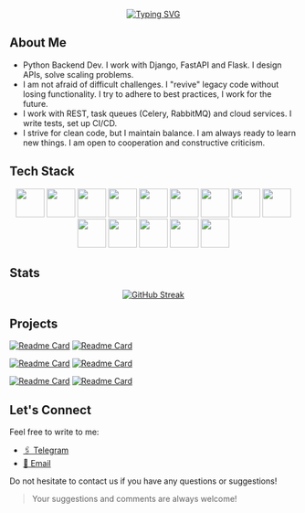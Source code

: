 <div align="center">
  
  [![Typing SVG](https://readme-typing-svg.herokuapp.com?font=Josefin+Sans&weight=700&size=100&duration=5003&pause=1010&center=true&random=false&width=1500&height=220&lines=Hi%2C+I'm+kolo;Python+developer+from+Belarus)](https://git.io/typing-svg)
</div>

## About Me

- Python Backend Dev. I work with Django, FastAPI and Flask. I design APIs, solve scaling problems.
- I am not afraid of difficult challenges. I "revive" legacy code without losing functionality. I try to adhere to best practices, I work for the future.
- I work with REST, task queues (Celery, RabbitMQ) and cloud services. I write tests, set up CI/CD.
- I strive for clean code, but I maintain balance. I am always ready to learn new things. I am open to cooperation and constructive criticism.
  
## Tech Stack
<div align="center"> 
  <img src="https://cdn.jsdelivr.net/gh/devicons/devicon@latest/icons/python/python-original.svg" height="50" width="50"/>
  <img src="https://cdn.jsdelivr.net/gh/devicons/devicon@latest/icons/postgresql/postgresql-original.svg" height="50" width="50"/>
  <img src="https://cdn.jsdelivr.net/gh/devicons/devicon@latest/icons/sqlite/sqlite-original.svg" height="50" width="50"/>
  <img src="https://cdn.jsdelivr.net/gh/devicons/devicon@latest/icons/bash/bash-original.svg" height="50" width="50"/>
  <img src="https://cdn.jsdelivr.net/gh/devicons/devicon@latest/icons/cloudflare/cloudflare-original.svg" height="50" width="50"/>
  <img src="https://cdn.jsdelivr.net/gh/devicons/devicon@latest/icons/css3/css3-original.svg" height="50" width="50"/>
  <img src="https://cdn.jsdelivr.net/gh/devicons/devicon@latest/icons/flask/flask-original.svg" height="50" width="50"/>
  <img src="https://cdn.jsdelivr.net/gh/devicons/devicon@latest/icons/git/git-original.svg" height="50" width="50"/>
  <img src="https://cdn.jsdelivr.net/gh/devicons/devicon@latest/icons/html5/html5-original.svg" height="50" width="50"/>
  <img src="https://cdn.jsdelivr.net/gh/devicons/devicon@latest/icons/linux/linux-original.svg" height="50" width="50"/>
  <img src="https://cdn.jsdelivr.net/gh/devicons/devicon@latest/icons/markdown/markdown-original.svg" height="50" width="50"/>
  <img src="https://cdn.jsdelivr.net/gh/devicons/devicon@latest/icons/ssh/ssh-original.svg" height="50" width="50"/>
  <img src="https://cdn.jsdelivr.net/gh/devicons/devicon@latest/icons/mysql/mysql-original.svg" height="50" width="50"/>
  <img src="https://cdn.jsdelivr.net/gh/devicons/devicon@latest/icons/mariadb/mariadb-original.svg" height="50" width="50"/>
  
</div>
 

## Stats

<div align='center'>

  [![GitHub Streak](http://github-readme-streak-stats.herokuapp.com?user=koloideal&theme=dark&hide_border=true)](https://git.io/streak-stats)
  
</div>


## Projects

[![Readme Card](https://github-readme-stats.vercel.app/api/pin/?username=koloideal&repo=argenta&show_icons=true&locale=en&layout=compact&theme=github_dark&hide_border=true)](https://github.com/koloideal/argenta) [![Readme Card](https://github-readme-stats.vercel.app/api/pin/?username=koloideal&repo=picker&show_icons=true&locale=en&layout=compact&theme=github_dark&hide_border=true)](https://github.com/koloideal/picker)

[![Readme Card](https://github-readme-stats.vercel.app/api/pin/?username=koloideal&repo=secondme&show_icons=true&locale=en&layout=compact&theme=github_dark&hide_border=true)](https://github.com/koloideal/secondme) [![Readme Card](https://github-readme-stats.vercel.app/api/pin/?username=koloideal&repo=CurvesApproximator&show_icons=true&locale=en&layout=compact&theme=github_dark&hide_border=true)](https://github.com/koloideal/CurvesApproximator)

[![Readme Card](https://github-readme-stats.vercel.app/api/pin/?username=koloideal&repo=SubProcessBot&show_icons=true&locale=en&layout=compact&theme=github_dark&hide_border=true)](https://github.com/koloideal/SubProcessBot) [![Readme Card](https://github-readme-stats.vercel.app/api/pin/?username=koloideal&repo=GetNews&show_icons=true&locale=en&layout=compact&theme=github_dark&hide_border=true)](https://github.com/koloideal/GetNews)


## Let's Connect

Feel free to write to me:

- <a href="https://t.me/kolo_id">🖇️ Telegram</a>
- <a href="mailto:kolo.is.main@gmail.com">📧 Email</a>

Do not hesitate to contact us if you have any questions or suggestions!

> Your suggestions and comments are always welcome!
